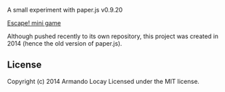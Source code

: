 A small experiment with paper.js v0.9.20

[Escape! mini game](https://alocay.github.io/escape-minigame/)

Although pushed recently to its own repository, this project was created in 2014 (hence the old version of paper.js).

## License
Copyright (c) 2014 Armando Locay
Licensed under the MIT license.
